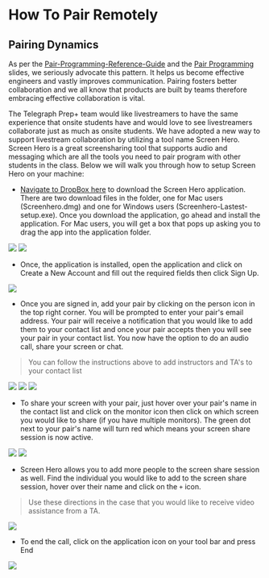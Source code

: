 # How To Pair Remotely


## Pairing Dynamics

As per the [Pair-Programming-Reference-Guide](https://github.com/kmcelveen/PrepPlus-Student-Wiki/blob/master/Pair-Programming-Reference-Guide.md) and the [Pair Programming](http://slides.com/telegraphprep/pair-programming/#/) slides, we seriously advocate this pattern. It helps us become effective engineers and vastly improves communication. Pairing fosters better collaboration and we all know that products are built by teams therefore embracing effective collaboration is vital. 

The Telegraph Prep+ team would like livestreamers to have the same experience that onsite students have and would love to see livestreamers collaborate just as much as onsite students. We have adopted a new way to support livestream collaboration by utilizing a tool name Screen Hero. Screen Hero is a great screensharing tool that supports audio and messaging which are all the tools you need to pair program with other students in the class. Below we will walk you through how to setup Screen Hero on your machine:




* [Navigate to DropBox here](https://www.dropbox.com/sh/kqwmw2sfhao7yn9/AABLAcx1se3MDMRc6LPXMlgHa?dl=0) to download the Screen Hero application. There are two download files in the folder, one for Mac users (Screenhero.dmg) and one for Windows users (Screenhero-Lastest-setup.exe). Once you download the application, go ahead and install the application. For Mac users, you will get a box that pops up asking you to drag the app into the application folder.

![](http://i.imgur.com/S0kL02R.gif?1)
![](http://i.imgur.com/gFfiGev.gif)


* Once, the application is installed, open the application and click on Create a New Account and fill out the required fields then click Sign Up. 


![](http://i.imgur.com/qIKqq8u.gif)


* Once you are signed in, add your pair by clicking on the person icon in the top right corner. You will be prompted to enter your pair's email address. Your pair will receive a notification that you would like to add them to your contact list and once your pair accepts then you will see your pair in your contact list. You now have the option to do an audio call, share your screen or chat.

> You can follow the instructions above to add instructors and TA's to your contact list


![](http://i.imgur.com/JJGZG8u.gif)
![](http://i.imgur.com/rLuvfX3.gif)
![](http://i.imgur.com/MKXjbTY.gif)


* To share your screen with your pair, just hover over your pair's name in the contact list and click on the monitor icon then click on which screen you would like to share (if you have multiple monitors). The green dot next to your pair's name will turn red which means your screen share session is now active.

![](http://i.imgur.com/vLZEH9v.gif)
![](http://i.imgur.com/8m0QD8D.gif)


* Screen Hero allows you to add more people to the screen share session as well. Find the individual you would like to add to the screen share session, hover over their name and click on the ```+``` icon. 

> Use these directions in the case that you would like to receive video assistance from a TA. 

![](http://i.imgur.com/7L3yhdv.gif)


* To end the call, click on the application icon on your tool bar and press End

![](http://i.imgur.com/uFOSN6z.gif)









